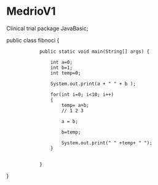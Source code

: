 # MedrioV1
Clinical trial
package JavaBasic;

public class fibnoci {
	
	
				public static void main(String[] args) {
					
					int a=0;
					int b=1;
					int temp=0;
					
					System.out.print(a + " " + b );
					
					for(int i=0; i<10; i++)
					{
						temp= a+b;
						// 1 2 3
						
						a = b;
						
						b=temp;
						
						System.out.print(" " +temp+ " ");
					}
					
					
				}

}

